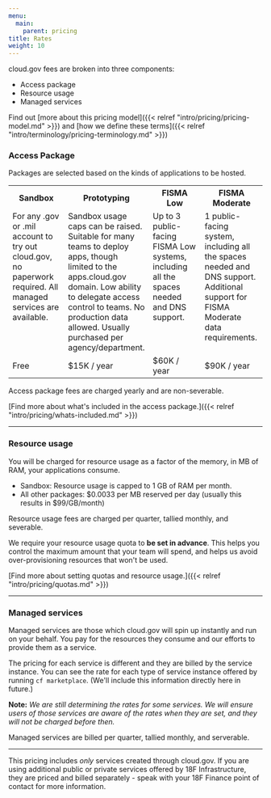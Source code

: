 ```yaml
---
menu:
  main:
    parent: pricing
title: Rates
weight: 10
---
```


cloud.gov fees are broken into three components:

- Access package
- Resource usage
- Managed services

Find out [more about this pricing model]({{< relref "intro/pricing/pricing-model.md" >}}) and [how we define these terms]({{< relref "intro/terminology/pricing-terminology.md" >}})

### Access Package

Packages are selected based on the kinds of applications to be hosted.

<table class="responsive_table">
  <tr>
    <th width="25%"><span>Sandbox</span></th>
    <th width="25%"><span>Prototyping</span></th>
    <th width="25%"><span>FISMA Low</span></th>
    <th width="25%"><span>FISMA Moderate</span></th>
  </tr>
  <tr>
    <td valign="top">
      For any .gov or .mil account to try out cloud.gov, no paperwork required. All managed services are available.
    </td>
    <td valign="top">
      Sandbox usage caps can be raised. Suitable for many teams to deploy apps, though limited to the apps.cloud.gov domain. Low ability to delegate access control to teams. No production data allowed. Usually purchased per agency/department. 
    </td>
    <td valign="top">
      Up to 3 public-facing FISMA Low systems, including all the spaces needed and DNS support.
    </td>
    <td valign="top">
      1 public-facing system, including all the spaces needed and DNS support. Additional support for FISMA Moderate data requirements.
    </td>
  </tr>
  <tr>
    <td>Free</th>
    <td>$15K / year</th>
    <td>$60K / year</th>
    <td>$90K / year</th>
  </tr>
</table>

Access package fees are charged yearly and are non-severable. 

[Find more about what's included in the access package.]({{< relref "intro/pricing/whats-included.md" >}})

---

### Resource usage

You will be charged for resource usage as a factor of the memory, in MB of RAM, your applications consume. 

- Sandbox: Resource usage is capped to 1 GB of RAM per month.
- All other packages: $0.0033 per MB reserved per day (usually this results in $99/GB/month)

Resource usage fees are charged per quarter, tallied monthly, and severable.

We require your resource usage quota to **be set in advance**. This helps you control the maximum amount that your team will spend, and helps us avoid over-provisioning resources that won't be used.

[Find more about setting quotas and resource usage.]({{< relref "intro/pricing/quotas.md" >}})

---

### Managed services

Managed services are those which cloud.gov will spin up instantly and run on your behalf. You pay for the resources they consume and our efforts to provide them as a service.

The pricing for each service is different and they are billed by the service instance. You can see the rate for each type of service instance offered by running `cf marketplace`. (We'll include this information directly here in future.) 

**Note:** *We are still determining the rates for some services. We will ensure users of those services are aware of the rates when they are set, and they will not be charged before then.*

Managed services are billed per quarter, tallied monthly, and serverable.

---

This pricing includes _only_ services created through cloud.gov. If you are using additional public or private services offered by 18F Infrastructure, they are priced and billed separately - speak with your 18F Finance point of contact for more information.

<!-- 
TODO
---

- Create buildpack page with list and compliance trade-offs
- Link to terminology page
- Add examples
-->
